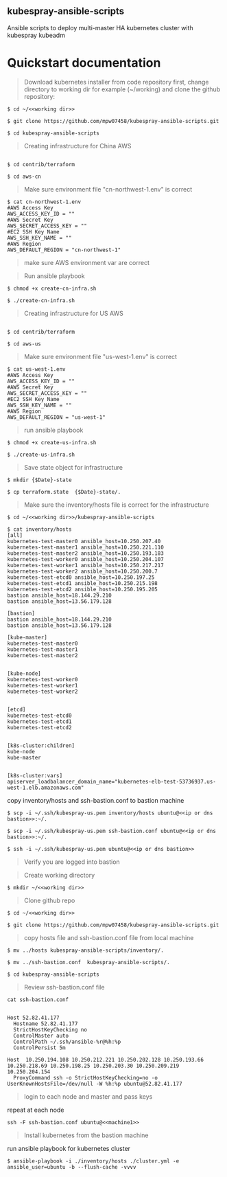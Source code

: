 ## kubespray-ansible-scripts
Ansible scripts to deploy multi-master HA kubernetes cluster with kubespray kubeadm

# Quickstart documentation

> Download kubernetes installer from code repository
first, change directory to working dir for example (~/working) and clone the github repository:

```
$ cd ~/<<working dir>>

$ git clone https://github.com/mpw07458/kubespray-ansible-scripts.git

$ cd kubespray-ansible-scripts

```

> Creating infrastructure for China AWS

```

$ cd contrib/terraform

$ cd aws-cn

```
> Make sure environment file "cn-northwest-1.env" is correct

```
$ cat cn-northwest-1.env
#AWS Access Key
AWS_ACCESS_KEY_ID = ""
#AWS Secret Key
AWS_SECRET_ACCESS_KEY = ""
#EC2 SSH Key Name
AWS_SSH_KEY_NAME = ""
#AWS Region
AWS_DEFAULT_REGION = "cn-northwest-1"
```
> make sure AWS environment var are correct

> Run ansible playbook

```
$ chmod +x create-cn-infra.sh

$ ./create-cn-infra.sh

```

> Creating infrastructure for US AWS

```

$ cd contrib/terraform

$ cd aws-us

```
> Make sure environment file "us-west-1.env" is correct

```
$ cat us-west-1.env
#AWS Access Key
AWS_ACCESS_KEY_ID = ""
#AWS Secret Key
AWS_SECRET_ACCESS_KEY = ""
#EC2 SSH Key Name
AWS_SSH_KEY_NAME = ""
#AWS Region
AWS_DEFAULT_REGION = "us-west-1"
```

> run ansible playbook
```
$ chmod +x create-us-infra.sh

$ ./create-us-infra.sh
```

> Save state object for infrastructure

```
$ mkdir {$Date}-state

$ cp terraform.state  {$Date}-state/.
```
> Make sure the inventory/hosts file is correct for the infrastructure

```
$ cd ~/<<working dir>>/kubespray-ansible-scripts

$ cat inventory/hosts
[all]
kubernetes-test-master0 ansible_host=10.250.207.40
kubernetes-test-master1 ansible_host=10.250.221.110
kubernetes-test-master2 ansible_host=10.250.193.183
kubernetes-test-worker0 ansible_host=10.250.204.107
kubernetes-test-worker1 ansible_host=10.250.217.217
kubernetes-test-worker2 ansible_host=10.250.200.7
kubernetes-test-etcd0 ansible_host=10.250.197.25
kubernetes-test-etcd1 ansible_host=10.250.215.198
kubernetes-test-etcd2 ansible_host=10.250.195.205
bastion ansible_host=18.144.29.210
bastion ansible_host=13.56.179.128

[bastion]
bastion ansible_host=18.144.29.210
bastion ansible_host=13.56.179.128

[kube-master]
kubernetes-test-master0
kubernetes-test-master1
kubernetes-test-master2


[kube-node]
kubernetes-test-worker0
kubernetes-test-worker1
kubernetes-test-worker2


[etcd]
kubernetes-test-etcd0
kubernetes-test-etcd1
kubernetes-test-etcd2


[k8s-cluster:children]
kube-node
kube-master


[k8s-cluster:vars]
apiserver_loadbalancer_domain_name="kubernetes-elb-test-53736937.us-west-1.elb.amazonaws.com"
```
copy inventory/hosts and ssh-bastion.conf to bastion machine
```
$ scp -i ~/.ssh/kubespray-us.pem inventory/hosts ubuntu@<<ip or dns bastion>>:~/.
 
$ scp -i ~/.ssh/kubespray-us.pem ssh-bastion.conf ubuntu@<<ip or dns bastion>>:~/.

$ ssh -i ~/.ssh/kubespray-us.pem ubuntu@<<ip or dns bastion>>
```

> Verify you are logged into bastion

> Create working directory

```
$ mkdir ~/<<working dir>>
```
>  Clone github repo
```
$ cd ~/<<working dir>>

$ git clone https://github.com/mpw07458/kubespray-ansible-scripts.git
```

> copy hosts file and ssh-bastion.conf file from local machine

```
$ mv ../hosts kubespray-ansible-scripts/inventory/.

$ mv ../ssh-bastion.conf  kubespray-ansible-scripts/.

$ cd kubespray-ansible-scripts

```

> Review ssh-bastion.conf file

```
cat ssh-bastion.conf


Host 52.82.41.177
  Hostname 52.82.41.177
  StrictHostKeyChecking no
  ControlMaster auto
  ControlPath ~/.ssh/ansible-%r@%h:%p
  ControlPersist 5m

Host  10.250.194.108 10.250.212.221 10.250.202.128 10.250.193.66 10.250.218.69 10.250.198.25 10.250.203.30 10.250.209.219 10.250.204.154
  ProxyCommand ssh -o StrictHostKeyChecking=no -o UserKnownHostsFile=/dev/null -W %h:%p ubuntu@52.82.41.177
  ```
> login to each node and master and pass keys

repeat at each node

```
ssh -F ssh-bastion.conf ubuntu@<<machine1>>
```
> Install kubernetes from the bastion machine

run ansible playbook for kubernetes cluster

```
$ ansible-playbook -i ./inventory/hosts ./cluster.yml -e ansible_user=ubuntu -b --flush-cache -vvvv
```
